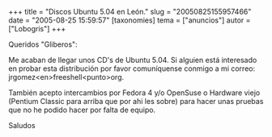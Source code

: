 +++
title = "Discos Ubuntu 5.04 en León."
slug = "20050825155957466"
date = "2005-08-25 15:59:57"
[taxonomies]
tema = ["anuncios"]
autor = ["Lobogris"]
+++

Queridos &quot;Gliberos&quot;:

Me acaban de llegar unos CD's de Ubuntu 5.04. Si alguien está interesado
en probar esta distribución por favor comuníquense conmigo a mi correo:
jrgomez\<en\>freeshell\<punto\>org.

También acepto intercambios por Fedora 4 y/o OpenSuse o Hardware viejo
(Pentium Classic para arriba que por ahi les sobre) para hacer unas
pruebas que no he podido hacer por falta de equipo.

Saludos

